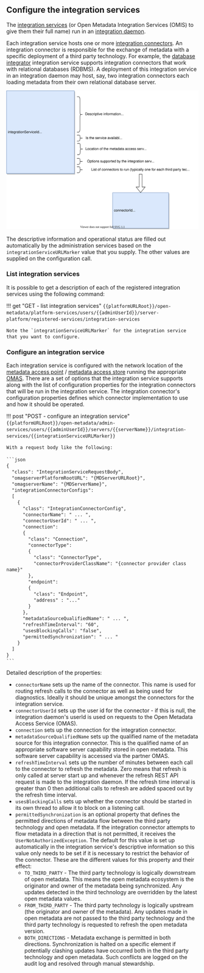 <!-- SPDX-License-Identifier: CC-BY-4.0 -->
<!-- Copyright Contributors to the Egeria project. -->

## Configure the integration services

The [integration services](/egeria-docs/services/omis) (or Open Metadata Integration Services (OMIS) to give them their full name) run in an [integration daemon](/egeria-docs/concepts/integration-daemon).

Each integration service hosts one or more [integration connectors](/egeria-docs/concepts/integration-connector). An integration connector is responsible for the exchange of metadata with a specific deployment of a third party technology. For example, the [database integrator](/egeria-docs/services/omis/database-integrator) integration service supports integration connectors that work with relational databases (RDBMS). A deployment of this integration service in an integration daemon may host, say, two integration connectors each loading metadata from their own relational database server.

![The configuration document contents for an integration service](integration-service-config.svg)

The descriptive information and operational status are filled out automatically by the administration services based on the `integrationServiceURLMarker` value that you supply. The other values are supplied on the configuration call.

### List integration services

It is possible to get a description of each of the registered integration services using the following command:

!!! get "GET - list integration services"
    ```
    {{platformURLRoot}}/open-metadata/platform-services/users/{{adminUserId}}/server-platform/registered-services/integration-services
    ```

    Note the `integrationServiceURLMarker` for the integration service that you want to configure.

### Configure an integration service

Each integration service is configured with the network location of the [metadata access point](/egeria-docs/concepts/metadata-access-point) / [metadata access store](/egeria-docs/concepts/metadata-access-store) running the appropriate [OMAS](/egeria-docs/services/omas). There are a set of options that the integration service supports along with the list of configuration properties for the integration connectors that will be run in the integration service. The integration connector's configuration properties defines which connector implementation to use and how it should be operated.

!!! post "POST - configure an integration service"
    ```
    {{platformURLRoot}}/open-metadata/admin-services/users/{{adminUserId}}/servers/{{serverName}}/integration-services/{{integrationServiceURLMarker}}
    ```

    With a request body like the following:

    ```json
    {
      "class": "IntegrationServiceRequestBody",
      "omagserverPlatformRootURL": "{MDServerURLRoot}",
      "omagserverName": "{MDServerName}",
      "integrationConnectorConfigs":
      [ 
        {
          "class": "IntegrationConnectorConfig",
          "connectorName": " ... ",             
          "connectorUserId": " ... ",           
          "connection":
          { 
            "class": "Connection",
            "connectorType":
            {
              "class": "ConnectorType",
              "connectorProviderClassName": "{connector provider class name}"
            },
            "endpoint":
            {
              "class": "Endpoint",
              "address" : "..."
            }
          },               
          "metadataSourceQualifiedName": " ... ",
          "refreshTimeInterval": "60", 
          "usesBlockingCalls": "false",
          "permittedSynchronization": " ... "
        }
      ]      
    }
    ```

Detailed description of the properties:

- `connectorName` sets up the name of the connector. This name is used for routing refresh calls to the connector as well as being used for diagnostics. Ideally it should be unique amongst the connectors for the integration service.
- `connectorUserId` sets up the user id for the connector - if this is null, the integration daemon's userId is used on requests to the Open Metadata Access Service (OMAS). 
- `connection` sets up the connection for the integration connector.              
- `metadataSourceQualifiedName` sets up the qualified name of the metadata source for this integration connector. This is the qualified name of an appropriate software server capability stored in open metadata. This software server capability is accessed via the partner OMAS.
- `refreshTimeInterval` sets up the number of minutes between each call to the connector to refresh the metadata. Zero means that refresh is only called at server start up and whenever the refresh REST API request is made to the integration daemon. If the refresh time interval is greater than 0 then additional calls to refresh are added spaced out by the refresh time interval.
- `usesBlockingCalls` sets up whether the connector should be started in its own thread to allow it to block on a listening call.
- `permittedSynchronization` is an optional property that defines the permitted directions of metadata flow between the third party technology and open metadata. If the integration connector attempts to flow metadata in a direction that is not permitted, it receives the `UserNotAuthorizedException`. The default for this value is set up automatically in the integration service's descriptive information so this value only needs to be set if it is necessary to restrict the behavior of the connector. These are the different values for this property and their effect:
    - `TO_THIRD_PARTY` - The third party technology is logically downstream of open metadata. This means the open metadata ecosystem is the originator and owner of the metadata being synchronized. Any updates detected in the third technology are overridden by the latest open metadata values.
    - `FROM_THIRD_PARTY` - The third party technology is logically upstream (the originator and owner of the metadata). Any updates made in open metadata are not passed to the third party technology and the third party technology is requested to refresh the open metadata version.
    - `BOTH_DIRECTIONS` - Metadata exchange is permitted in both directions. Synchronization is halted on a specific element if potentially clashing updates have occurred both in the third party technology and open metadata. Such conflicts are logged on the audit log and resolved through manual stewardship.
